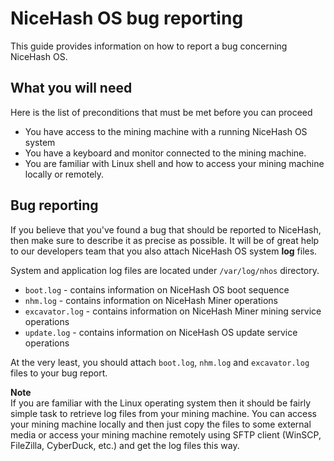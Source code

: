 # NiceHash OS bug reporting
This guide provides information on how to report a bug concerning NiceHash OS.

## What you will need
Here is the list of preconditions that must be met before you can proceed
* You have access to the mining machine with a running NiceHash OS system
* You have a keyboard and monitor connected to the mining machine.
* You are familiar with Linux shell and how to access your mining machine locally or remotely.

## Bug reporting
If you believe that you've found a bug that should be reported to NiceHash, then make sure to describe it as precise as possible. It will be of great help to our developers team that you also attach NiceHash OS system **log** files.

System and application log files are located under `/var/log/nhos` directory.
* `boot.log` - contains information on NiceHash OS boot sequence
* `nhm.log` - contains information on NiceHash Miner operations
* `excavator.log` - contains information on NiceHash Miner mining service operations
* `update.log` - contains information on NiceHash OS update service operations

At the very least, you should attach `boot.log`, `nhm.log` and `excavator.log` files to your bug report.

**Note**<br/>
If you are familiar with the Linux operating system then it should be fairly simple task to retrieve log files from your mining machine. You can access your mining machine locally and then just copy the files to some external media or access your mining machine remotely using SFTP client (WinSCP, FileZilla, CyberDuck, etc.) and get the log files this way.
